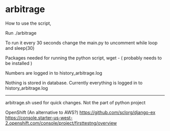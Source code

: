 # arbitrage

How to use the script,

Run ./arbitrage

To run it every 30 seconds change the main.py to uncomment while loop and sleep(30)

Packages needed for running the python script,
wget -  ( probably needs to be installed )

Numbers are logged in to history_arbitrage.log

Nothing is stored in database. Currently everything is logged in to history_arbitrage.log

----------------
arbitrage.sh used for quick changes. Not the part of python project


OpenShift (An alternative to AWS?)
https://github.com/sclorg/django-ex
https://console.starter-us-west-2.openshift.com/console/project/firsttestng/overview


